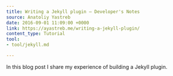 ```yaml
---
title: Writing a Jekyll plugin – Developer's Notes
source: Anatoliy Yastreb
date: 2016-09-01 11:09:00 +0000
link: https://ayastreb.me/writing-a-jekyll-plugin/
content_type: Tutorial
tool:
- tool/jekyll.md

---
```

In this blog post I share my experience of building a Jekyll plugin.





